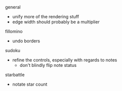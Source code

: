 general
- unify more of the rendering stuff
- edge width should probably be a multiplier

fillomino
- undo borders

sudoku
- refine the controls, especially with regards to notes
    - don't blindly flip note status

starbattle
- notate star count
